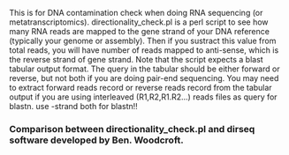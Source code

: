 This is for DNA contamination check when doing RNA sequencing (or metatranscriptomics).
directionality_check.pl is a perl script to see how many RNA reads are mapped to the gene strand of your DNA reference (typically your genome or assembly). Then if you sustract this value from total reads, you will have number of reads mapped to anti-sense, which is the reverse strand of gene strand. Note that the script expects a blast tabular output format. The query in the tabular should be either forward or reverse, but not both if you are doing pair-end sequencing. You may need to extract forward reads record or reverse reads record from the tabular output if you are using interleaved (R1,R2,R1.R2...) reads files as query for blastn. use -strand both for blastn!!

### Comparison between directionality_check.pl and dirseq software developed by Ben. Woodcroft.

